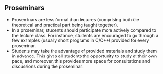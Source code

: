 ## Proseminars

- Proseminars are less formal than lectures (comprising both the theoretical and practical part being taught together).
- In a proseminar, students should participate more actively compared to the lecture class. For instance, students are encouraged to go through a few examples (usually short programs in C/C++) provided for every proseminar.
- Students may take the advantage of provided materials and study them in advance. This gives all students the opportunity to study at their own pace, and moreover, this provides more space for consultations and discussions during the proseminar.